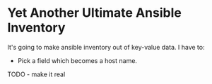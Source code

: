 # Yet Another Ultimate Ansible Inventory

It's going to make ansible inventory out of key-value data. I have to:
- Pick a field which becomes a host name.

TODO - make it real